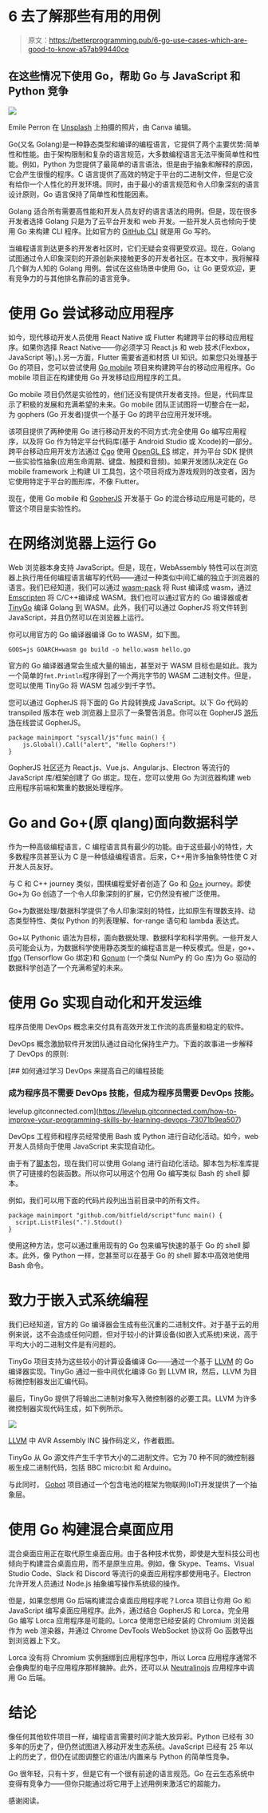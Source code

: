 # 6 去了解那些有用的用例

> 原文：<https://betterprogramming.pub/6-go-use-cases-which-are-good-to-know-a57ab99440ce>

## 在这些情况下使用 Go，帮助 Go 与 JavaScript 和 Python 竞争

![](img/7d9fc5450b7a81ffc3fb62ef3eb5988a.png)

Emile Perron 在 [Unsplash](https://unsplash.com/s/photos/programming?utm_source=unsplash&utm_medium=referral&utm_content=creditCopyText) 上拍摄的照片，由 Canva 编辑。

Go(又名 Golang)是一种静态类型和编译的编程语言，它提供了两个主要优势:简单性和性能。由于架构限制和复杂的语言规范，大多数编程语言无法平衡简单性和性能。例如，Python 为您提供了最简单的语言语法，但是由于抽象和解释的原因，它会产生很慢的程序。C 语言提供了高效的特定于平台的二进制文件，但是它没有给你一个人性化的开发环境。同时，由于最小的语言规范和令人印象深刻的语言设计原则，Go 语言保持了简单性和性能因素。

Golang 适合所有需要高性能和开发人员友好的语言语法的用例。但是，现在很多开发者选择 Golang 只是为了云平台开发和 web 开发。一些开发人员也倾向于使用 Go 来构建 CLI 程序。比如官方的 [GitHub CLI](https://github.com/cli/cli) 就是用 Go 写的。

当编程语言到达更多的开发者社区时，它们无疑会变得更受欢迎。现在，Golang 试图通过令人印象深刻的开源创新来接触更多的开发者社区。在本文中，我将解释几个鲜为人知的 Golang 用例。尝试在这些场景中使用 Go，让 Go 更受欢迎，更有竞争力的与其他排名靠前的语言竞争。

# 使用 Go 尝试移动应用程序

如今，现代移动开发人员使用 React Native 或 Flutter 构建跨平台的移动应用程序。如果你选择 React Native——你必须学习 React.js 和 web 技术(Flexbox，JavaScript 等)。).另一方面，Flutter 需要省道和材质 UI 知识。如果您只处理基于 Go 的项目，您可以尝试使用 [Go mobile](https://github.com/golang/mobile) 项目来构建跨平台的移动应用程序。Go mobile 项目正在构建使用 Go 开发移动应用程序的工具。

Go mobile 项目仍然是实验性的，他们还没有提供开发者支持。但是，代码库显示了积极的发展和充满希望的未来。Go mobile 团队正试图将一切整合在一起，为 gophers (Go 开发者)提供一个基于 Go 的跨平台应用开发环境。

该项目提供了两种使用 Go 进行移动开发的不同方式:完全使用 Go 编写应用程序，以及将 Go 作为特定平台代码库(基于 Android Studio 或 Xcode)的一部分。跨平台移动应用开发方法通过 [Cgo](https://pkg.go.dev/cmd/cgo) 使用 [OpenGL ES](https://en.wikipedia.org/wiki/OpenGL_ES) 绑定，并为平台 SDK 提供一些实验性抽象(应用生命周期、键盘、触摸和音频)。如果开发团队决定在 Go mobile framework 上构建 UI 工具包，这个项目将成为游戏规则的改变者，因为它使用特定于平台的图形库，不像 Flutter。

现在，使用 Go mobile 和 [GopherJS](https://github.com/gopherjs/gopherjs) 开发基于 Go 的混合移动应用是可能的，尽管这个项目是实验性的。

# 在网络浏览器上运行 Go

Web 浏览器本身支持 JavaScript。但是，现在，WebAssembly 特性可以在浏览器上执行用任何编程语言编写的代码——通过一种类似中间汇编的独立于浏览器的语言。我们已经知道，我们可以通过 [wasm-pack](https://github.com/rustwasm/wasm-pack) 将 Rust 编译成 wasm，通过 [Emscripten](https://github.com/emscripten-core/emscripten) 将 C/C++编译成 WASM。我们也可以通过官方的 Go 编译器或者 [TinyGo](https://github.com/tinygo-org/tinygo) 编译 Golang 到 WASM。此外，我们可以通过 GopherJS 将文件转到 JavaScript，并且仍然可以在浏览器上运行。

你可以用官方的 Go 编译器编译 Go to WASM，如下图。

```
GOOS=js GOARCH=wasm go build -o hello.wasm hello.go
```

官方的 Go 编译器通常会生成大量的输出，甚至对于 WASM 目标也是如此。我为一个简单的`fmt.Println`程序得到了一个两兆字节的 WASM 二进制文件。但是，您可以使用 TinyGo 将 WASM 包减少到千字节。

您可以通过 GopherJS 将下面的 Go 片段转换成 JavaScript。以下 Go 代码的 transpiled 版本在 web 浏览器上显示了一条警告消息。你可以在 GopherJS [游乐场](https://gopherjs.github.io/playground/)在线尝试 GopherJS。

```
package mainimport "syscall/js"func main() {
    js.Global().Call("alert", "Hello Gophers!")
}
```

GopherJS 社区还为 React.js、Vue.js、Angular.js、Electron 等流行的 JavaScript 库/框架创建了 Go 绑定。现在，您可以使用 Go 为浏览器构建 web 应用程序前端和繁重的数据处理程序。

# Go and Go+(原 qlang)面向数据科学

作为一种高级编程语言，C 编程语言具有最少的功能。由于这些最小的特性，大多数程序员甚至认为 C 是一种低级编程语言。后来，C++用许多抽象特性使 C 对开发人员友好。

与 C 和 C++ journey 类似，围棋编程爱好者创造了 Go 和 [Go+](https://github.com/goplus/gop) journey。即使 Go+为 Go 创造了一个令人印象深刻的扩展，它仍然没有被广泛使用。

Go+为数据处理/数据科学提供了令人印象深刻的特性，比如原生有理数支持、动态类型特性、类似 Python 的列表理解、for-range 语句和 lambda 表达式。

Go+以 Pythonic 语法为目标，面向数据处理、数据科学和科学用例。一些开发人员可能会认为，为数据科学使用静态类型的编程语言是一种反模式。但是，go+、 [tfgo](https://github.com/galeone/tfgo) (Tensorflow Go 绑定)和 [Gonum](https://github.com/gonum/gonum) (一个类似 NumPy 的 Go 库)为 Go 驱动的数据科学创造了一个充满希望的未来。

# 使用 Go 实现自动化和开发运维

程序员使用 DevOps 概念来交付具有高效开发工作流的高质量和稳定的软件。

DevOps 概念激励软件开发团队通过自动化保持生产力。下面的故事进一步解释了 DevOps 的原则:

[](https://levelup.gitconnected.com/how-to-improve-your-programming-skills-by-learning-devops-73071b9ea507) [## 如何通过学习 DevOps 来提高自己的编程技能

### 成为程序员不需要 DevOps 技能，但成为程序员需要 DevOps 技能。

levelup.gitconnected.com](https://levelup.gitconnected.com/how-to-improve-your-programming-skills-by-learning-devops-73071b9ea507) 

DevOps 工程师和程序员经常使用 Bash 或 Python 进行自动化活动。如今，web 开发人员倾向于使用 JavaScript 来实现自动化。

由于有了[脚本](https://github.com/bitfield/script)包，现在我们可以使用 Golang 进行自动化活动。脚本包为标准库提供了可链接的包装函数。所以你可以用这个包用 Go 编写类似 Bash 的 shell 脚本。

例如，我们可以用下面的代码片段列出当前目录中的所有文件。

```
package mainimport "github.com/bitfield/script"func main() {
  script.ListFiles(".").Stdout()
}
```

使用这种方法，您可以通过重用现有的 Go 包来编写快速的基于 Go 的 shell 脚本。此外，像 Python 一样，您甚至可以在基于 Go 的 shell 脚本中高效地使用 Bash 命令。

# 致力于嵌入式系统编程

我们已经知道，官方的 Go 编译器会生成有些沉重的二进制文件。对于基于云的用例来说，这不会造成任何问题，但对于较小的计算设备(如嵌入式系统)来说，高于平均大小的二进制文件是有问题的。

TinyGo 项目支持为这些较小的计算设备编译 Go——通过一个基于 [LLVM](https://github.com/llvm/llvm-project) 的 Go 编译器实现。TinyGo 通过一些中间优化编译 Go 到 LLVM IR，然后，LLVM 为目标微控制器发出汇编代码。

最后，TinyGo 提供了将输出二进制对象写入微控制器的必要工具。LLVM 为许多微控制器实现代码生成，如下例所示。

![](img/3d3cd0b80f275c26e220e878bfb734ca.png)

[LLVM](https://github.com/llvm/llvm-project/blob/4cd768ed5e735da5f97be22c6da9483a39e20f3d/llvm/lib/Target/AVR/AVRInstrInfo.td#L609) 中 AVR Assembly INC 操作码定义，作者截图。

TinyGo 从 Go 源文件产生千字节大小的二进制文件。它为 70 种不同的微控制器板生成二进制代码，包括 BBC micro:bit 和 Arduino。

与此同时， [Gobot](https://github.com/hybridgroup/gobot) 项目通过一个包含电池的框架为物联网(IoT)开发提供了一个抽象层。

# 使用 Go 构建混合桌面应用

混合桌面应用正在取代原生桌面应用。由于各种技术优势，即使是大型科技公司也倾向于构建混合桌面应用，而不是原生应用。例如，像 Skype、Teams、Visual Studio Code、Slack 和 Discord 等流行的桌面应用程序都使用电子。Electron 允许开发人员通过 Node.js 抽象编写操作系统级的操作。

但是，如果您想用 Go 后端构建混合桌面应用程序呢？Lorca 项目让你用 Go 和 JavaScript 编写桌面应用程序。此外，通过结合 GopherJS 和 Lorca，完全用 Go 编写 Lorca 应用程序是可能的。Lorca 使用您已经安装的 Chromium 浏览器作为 web 渲染器，并通过 Chrome DevTools WebSocket 协议将 Go 函数导出到浏览器上下文。

Lorca 没有将 Chromium 实例捆绑到应用程序包中，所以 Lorca 应用程序通常不会像典型的电子应用程序那样臃肿。此外，还可以从 [Neutralinojs](https://github.com/neutralinojs/neutralinojs) 应用程序中调用 Go 后端。

# 结论

像任何其他软件项目一样，编程语言需要时间才能大放异彩。Python 已经有 30 多年的历史了，但仍然试图进入移动开发生态系统。JavaScript 已经有 25 年以上的历史了，但仍在试图调整它的语法/内置来与 Python 的简单性竞争。

Go 很年轻，只有十岁，但是它有一个很有前途的语言规范。Go 在云生态系统中变得有竞争力——但你只能通过将它用于上述用例来激活它的超能力。

感谢阅读。